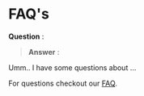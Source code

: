 # FAQ's

**Question** : 
> **Answer** :  

Umm.. I have some questions about ... 

For questions checkout our [FAQ](faq.md).